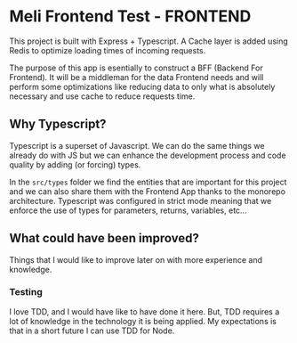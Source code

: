 # Meli Frontend Test - FRONTEND

This project is built with Express + Typescript. A Cache layer is added using Redis to optimize loading times of incoming requests.

The purpose of this app is esentially to construct a BFF (Backend For Frontend). It will be a middleman for the data Frontend needs and will perform some optimizations like reducing data to only what is absolutely necessary and use cache to reduce requests time.

## Why Typescript?

Typescript is a superset of Javascript. We can do the same things we already do with JS but we can enhance the development process and code quality by adding (or forcing) types.

In the `src/types` folder we find the entities that are important for this project and we can also share them with the Frontend App thanks to the monorepo architecture.
Typescript was configured in strict mode meaning that we enforce the use of types for parameters, returns, variables, etc...

## What could have been improved?

Things that I would like to improve later on with more experience and knowledge.

### Testing

I love TDD, and I would have like to have done it here. But, TDD requires a lot of knowledge in the technology it is being applied.
My expectations is that in a short future I can use TDD for Node.
